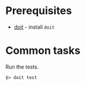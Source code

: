 # Prerequisites

* [doit](http://pydoit.org) - install `doit`

# Common tasks

Run the tests.

```
$> doit test
```